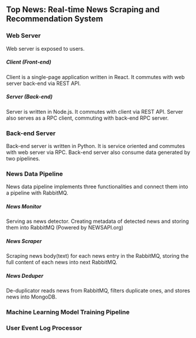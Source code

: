 ## Top News: Real-time News Scraping and Recommendation System

### Web Server

Web server is exposed to users.

##### Client (Front-end)

Client is a single-page application written in React. It commutes with web server back-end via REST API.

##### Server (Back-end)

Server is written in Node.js. It commutes with client via REST API. Server also serves as a RPC client, commuting with back-end RPC server.

### Back-end Server

Back-end server is written in Python. It is service oriented and commutes with web server via RPC. Back-end server also consume data generated by two pipelines.

### News Data Pipeline

News data pipeline implements three functionalities and connect them into a pipeline with RabbitMQ.

##### News Monitor

Serving as news detector. Creating metadata of detected news and storing them into RabbitMQ (Powered by NEWSAPI.org)

##### News Scraper
Scraping news body(text) for each news entry in the RabbitMQ, storing the full content of each news into next RabbitMQ.

##### News Deduper
De-duplicator reads news from RabbitMQ, filters duplicate ones, and stores news into MongoDB.   

### Machine Learning Model Training Pipeline


### User Event Log Processor
